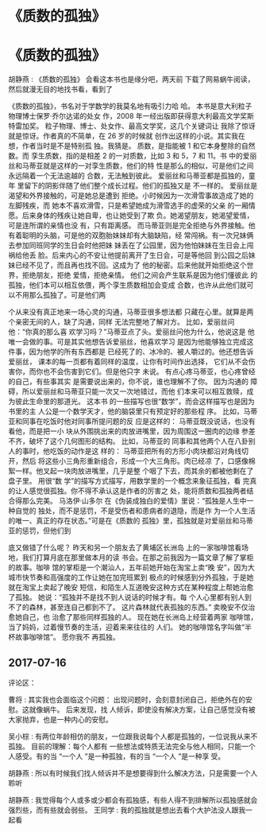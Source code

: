 # 《质数的孤独》

# 《质数的孤独》

胡静燕 : 《质数的孤独》 会看这本书也是缘分吧，两天前 下载了网易蜗牛阅读，然后就漫无目的地找书看，看到了

《质数的孤独》，书名对于学数学的我莫名地有吸引力哈 哈。 本书是意大利粒子物理博士保罗·乔尔达诺的处女 作，2008 年一经出版即获得意大利最高文学奖斯特雷加奖。 粒子物理、博士、处女作、最高文学奖，这几个关键词让 我除了惊讶就是惊讶。作者真的不简单，在 26 岁的时候就 创作出这样的小说。其实我在想，作者当时是不是特别孤 独。我猜是。 质数，是指能被 1 和它本身整除的自然数。而 孪生质数，指的是相差 2 的一对质数，比如 3 和 5，7 和 11。书 中的爱丽丝和马蒂亚就是这样的一对孪生质数，他们的特 性是那么的相似，可是他们之间永远隔着一个无法逾越的 合数，无法触到彼此。 爱丽丝和马蒂亚都是孤独的，童年 里留下的阴影伴随了他们整个成长过程。他们的孤独又是 不一样的。 爱丽丝是渴望和外界接触的，可是她总是遭到 拒绝。小时候因为一次滑雪事故造成了她的左脚残疾，而 她本不喜欢滑雪，只是希望她成为滑雪选手的虚荣的父亲 的一厢情愿。后来身体的残疾让她自卑，也让她受到了欺 负。她渴望朋友，她渴望爱情，可是连所谓的亲情也没 有，只有距离感。 而马蒂亚则是完全拒绝与外界接触。他 有着聪明的头脑，可是他的双胞胎妹妹却有大脑缺陷，经 常闯祸。有一次兄妹俩去参加同班同学的生日会时他把妹 妹丢在了公园里，因为他怕妹妹在生日会上闯祸给他丢 脸。后来内心的不安让他提前离开了生日会，可是等他回 到公园之后妹妹已经不见了，而且再也找不回。这成为了 他的秘密。后来他就开始拒绝这个世界，拒绝朋友，拒绝 爱情，拒绝亲情。 他们之间会产生联系是因为他们懂彼此 的孤独，他们本可以相互依偎，两个孪生质数相加会变成 合数，也许从此他们就可以不用那么孤独了。可是他们两

个从来没有真正地来一场心灵的沟通，马蒂亚很多想法都 只藏在心里。就算是两个亲密无间的人，缺了沟通，同样 无法完整地了解对方。 比如，爱丽丝问他：“你真的那么喜 欢学习吗？”马蒂亚点了头。爱丽丝问他为什么，他说这是 他唯一会做的事。可是其实他想告诉爱丽丝，他喜欢学习 是因为他能够独立完成这件事，因为他学的所有东西都是 已经死了的、冰冷的、被人嚼过的。他还想告诉爱丽丝， 课本的每一页都有着同样的温度，让你有时间作出选择， 它们从不会伤害你，而你也不会伤害到它们。但是他只字 未说。 有点心疼马蒂亚，也心疼曾经的自己，有些事其实 是需要说出来的，你不说，谁也理解不了你。 因为沟通的 障碍，所以爱丽丝和马蒂亚只能一次又一次地错过，而他 们本来可以相互救赎，成为彼此生命里的那道光。 这本书 的一些描写也很“数学”，而会这样描写也是因为书里的主 人公是一个数学天才，他的脑袋里只有预定好的那些程 序。 比如，马蒂亚和同事在吃饭时他对同事所提问题的反 应是这样的： 马蒂亚既没说话，也没有看他，而是把一小 块从外围挑出来的肉放进嘴里，因为周围这一圈肉的边缘 参差不齐，破坏了这个几何图形的结构。 比如，马蒂亚的 同事和其他两个人在八卦别人的事时，他吃饭的动作是这 样的： 马蒂亚把所有的方形小肉块都沿对角线切开，然后 将这些小三角形重新组合，形成一个大三角形。肉已经凉 了，口感像棉絮一样。他叉起一块肉放进嘴里，几乎是整 个咽了下去，而其余的都被他剩在了盘子里。 用很“数 学”的描写方式描写，用数学里的一个概念来象征孤独，看 完真的让人感觉很孤独。你不得不承认这是作者的厉害之 处，能将质数和孤独两者结合得那么完美。 马洛伊·山多尔 在《伪装成独白的爱情》里说：“孤独是人生中一种自觉的 独处，而不是惩罚，不是受伤者和患病者的退隐，而是作 为一个人生活的唯一、真正的存在状态。”可是在《质数的 孤独》里，孤独就是对爱丽丝和马蒂亚的惩罚，但他们到

底又做错了什么呢？ 昨天和另一个朋友去了黄埔区长洲岛 上的一家咖啡馆看场地，我们打算月底在那里做本月的读 书会。在那之前我因为一篇文章了解了掌柜的故事。咖啡 馆的掌柜是一个潮汕人，五年前她开始在淘宝上卖“晚 安”，因为大城市快节奏和高强度的工作让她在加完班累到 极点的时候感到分外孤独，于是她就在淘宝上卖起了晚安 短信，和陌生人互道晚安这种方式在某种程度上帮她治愈 了孤独。 她说：“孤独并不是找不到人说话的时候才有。每 个人心里都有别人到不了的森林，甚至连自己都到不了。 这片森林就代表孤独的东西。” 卖晚安不仅治愈她自己，也 治愈了那些同样孤独的人。 现在她在长洲岛上经营着两家 咖啡馆，当了妈妈，过着慢节奏的生活，迎着来来往往的 人们。 她的咖啡馆名字叫做“半杯故事咖啡馆”。 愿你我不 再孤独。

## 2017-07-16

评论区：

曹将 : 其实我也会面临这个问题： 出现问题时，会刻意封闭自己，拒绝外在的安慰。这就像蜗牛。 后来发现，找 人倾诉，即使没有解决方案，让自己感觉没有被大家抛弃，也是一种内心的安慰。

吴小棕 : 有两位年龄相仿的朋友，一位跟我说每个人都是孤独的，一位说我从来不孤独。 目前的理解：每个人都有 一些想法或特质无法完全与他人相同，只能一个人感受。有的当 “一个人 ”是一种孤独，有的当 “一个人 ”是一种享 受。

胡静燕 : 所以有时候我们找人倾诉并不是想要得到什么解决方法，只是需要一个人聆听

胡静燕 : 我觉得每个人或多或少都会有孤独感，有些人得不到排解所以孤独感就会强烈些，而有些就会弱些。 王同学 : 我的孤独就是想出去看个大护法没人跟我一起看